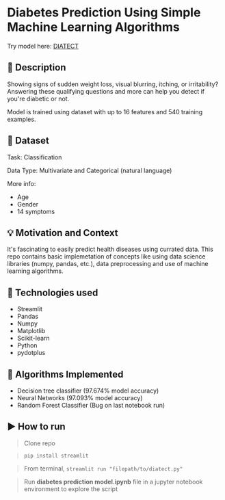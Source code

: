 # Diabetes Prediction Using Simple Machine Learning Algorithms
 
Try model here: [DIATECT](https://share.streamlit.io/tomisile/diabetes-detection/main/diatect.py)

## 📜 Description
Showing signs of sudden weight loss, visual blurring, itching, or irritability? Answering these qualifying questions and more can help you detect if you're diabetic or not. 
 
Model is trained using dataset with up to 16 features and 540 training examples.

## 📓 Dataset
Task: Classification

Data Type: Multivariate and Categorical (natural language)

More info: 
* Age
* Gender
* 14 symptoms

## 💡 Motivation and Context
It's fascinating to easily predict health diseases using currated data. This repo contains basic implemetation of concepts like using data science libraries (numpy, pandas, etc.), data preprocessing and use of machine learning algorithms.
 
## 🧰 Technologies used
 * Streamlit
 * Pandas
 * Numpy
 * Matplotlib
 * Scikit-learn
 * Python
 * pydotplus

## 🔧 Algorithms Implemented
* Decision tree classifier (97.674% model accuracy)
* Neural Networks (97.093% model accuracy)
* Random Forest Classifier (Bug on last notebook run)

## ▶️ How to run
> Clone repo

> `pip install streamlit`

> From terminal, `streamlit run "filepath/to/diatect.py"`

> Run **diabetes prediction model.ipynb** file in a jupyter notebook environment to explore the script
